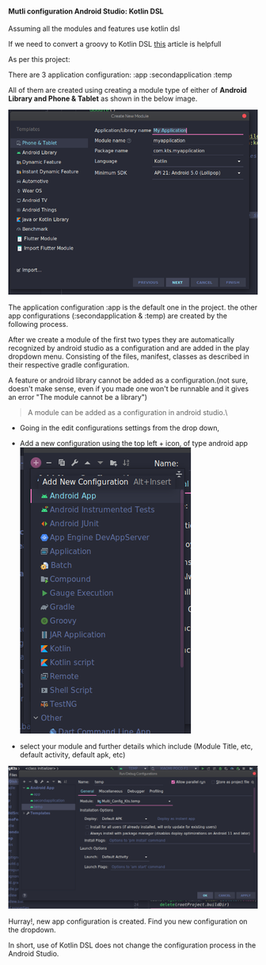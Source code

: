 #### Mutli configuration Android Studio: Kotlin DSL

Assuming all the modules and features use kotlin dsl

If we need to convert a groovy to Kotlin DSL [this](https://proandroiddev.com/migrate-to-gradle-kotlin-dsl-in-4-steps-f3e3b27e1f4d) article is helpfull

As per this project:

There are 3 application configuration:
:app
:secondapplication
:temp


All of them are created using creating a module type of either of 
**Android Library and Phone & Tablet** as shown in the below image.

![demo image](./pic1.png)

The application configuration :app is the default one in the project.
the other app configurations (:secondapplication & :temp) are created by the following process.

After we create a module of the first two types they are automatically recognized by android studio as a configuration and are added in the play dropdown menu. Consisting of the files, manifest, classes as described in their respective gradle configuration.

A feature or android library cannot be added as a configuration.(not sure, doesn't make sense, even if you made one won't be runnable and it gives an error "The module cannot be a library")

> A module can be added as a configuration in android studio.\

- Going in the edit configurations settings from the drop down,
- Add a new configuration using the top left + icon, of type android app
![demo image](./pic2.png)

- select your module and further details which include (Module Title, etc, default activity, default apk, etc)

![demo image](./pic3.png)

Hurray!, new app configuration is created. 
Find you new configuration on the dropdown.

In short, use of Kotlin DSL does not change the configuration process in the Android Studio.



